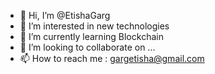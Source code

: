 - 👋 Hi, I’m @EtishaGarg
- 👀 I’m interested in new technologies
- 🌱 I’m currently learning Blockchain
- 💞️ I’m looking to collaborate on ...
- 📫 How to reach me : gargetisha@gmail.com

<!---
EtishaGarg/EtishaGarg is a ✨ special ✨ repository because its `README.md` (this file) appears on your GitHub profile.
You can click the Preview link to take a look at your changes.
--->
